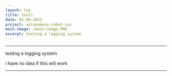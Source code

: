 ```yaml
---
layout: log
title: test1
date: 02-09-2025
project: autonomous-robot-car
main-image: /main-image.PNG
excerpt: testing a logging system
---
```


---
testing a logging system

i have no idea if this will work

---